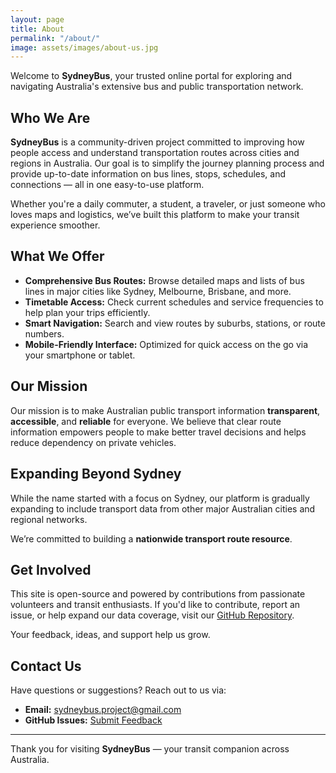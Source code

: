 ```yaml
---
layout: page
title: About
permalink: "/about/"
image: assets/images/about-us.jpg
---
```


Welcome to **SydneyBus**, your trusted online portal for exploring and navigating Australia's extensive bus and public transportation network.

## Who We Are

**SydneyBus** is a community-driven project committed to improving how people access and understand transportation routes across cities and regions in Australia. Our goal is to simplify the journey planning process and provide up-to-date information on bus lines, stops, schedules, and connections — all in one easy-to-use platform.

Whether you're a daily commuter, a student, a traveler, or just someone who loves maps and logistics, we’ve built this platform to make your transit experience smoother.

## What We Offer

- **Comprehensive Bus Routes:** Browse detailed maps and lists of bus lines in major cities like Sydney, Melbourne, Brisbane, and more.
- **Timetable Access:** Check current schedules and service frequencies to help plan your trips efficiently.
- **Smart Navigation:** Search and view routes by suburbs, stations, or route numbers.
- **Mobile-Friendly Interface:** Optimized for quick access on the go via your smartphone or tablet.

## Our Mission

Our mission is to make Australian public transport information **transparent**, **accessible**, and **reliable** for everyone. We believe that clear route information empowers people to make better travel decisions and helps reduce dependency on private vehicles.


## Expanding Beyond Sydney

While the name started with a focus on Sydney, our platform is gradually expanding to include transport data from other major Australian cities and regional networks.

We’re committed to building a **nationwide transport route resource**.

## Get Involved

This site is open-source and powered by contributions from passionate volunteers and transit enthusiasts. If you'd like to contribute, report an issue, or help expand our data coverage, visit our [GitHub Repository](https://github.com/sydneybus/sydneybus.github.io).

Your feedback, ideas, and support help us grow.

## Contact Us

Have questions or suggestions? Reach out to us via:

- **Email:** sydneybus.project@gmail.com  
- **GitHub Issues:** [Submit Feedback](https://github.com/sydneybus/sydneybus.github.io/issues)

---

Thank you for visiting **SydneyBus** — your transit companion across Australia.
